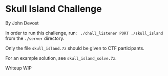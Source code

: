# Skull Island Challenge
By John Devost

In order to run this challenge, run:
``` ./chall_listener PORT ./skull_island```
from the `./server` directory.

Only the file `skull_island.7z` should be given to CTF participants.

For an example solution, see `skull_island_solve.7z`.

Writeup WIP